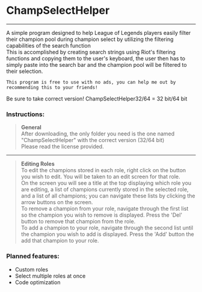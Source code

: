 # ChampSelectHelper
--------
A simple program designed to help League of Legends players easily filter their champion pool during champion select by utilizing the filtering capabilities of the search function  
This is accomplished by creating search strings using Riot's filtering functions and copying them to the user's keyboard,
the user then has to simply paste into the search bar and the champion pool will be filtered to their selection.  
```
This program is free to use with no ads, you can help me out by recommending this to your friends!
```
Be sure to take correct version! ChampSelectHelper32/64 = 32 bit/64 bit

### Instructions:  
  
>**General**  
After downloading, the only folder you need is the one named "ChampSelectHelper" with the correct version (32/64 bit)  
Please read the license provided.  
  
---
  
>**Editing Roles**  
To edit the champions stored in each role, right click on the button you wish to edit. You will be taken to an
edit screen for that role.  
On the screen you will see a title at the top displaying which role you are editing, a list of champions currently 
stored in the selected role, and a list of all champions; you can navigate these lists by clicking the arrow buttons on the screen.  
To remove a champion from your role, navigate through the first list so the champion you wish to remove is displayed. Press the 'Del' 
button to remove that champion from the role.  
To add a champion to your role, navigate through the second list until the champion you wish to add is displayed. 
Press the 'Add' button the add that champion to your role.



### Planned features:


* Custom roles
* Select multiple roles at once
* Code optimization
